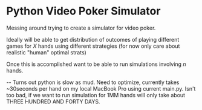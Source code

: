 # Python Video Poker Simulator

Messing around trying to create a simulator for video poker.

Ideally will be able to get distribution of outcomes of playing
different games for *X* hands using different strategies (for now only care about realistic "human" optimal strats)

Once this is accomplished want to be able to run simulations involving *n* hands.


--
Turns out python is slow as mud. Need to optimize, currently takes ~30seconds per hand on my local MacBook Pro using current main.py. Isn't too bad, if we want to run simulation for 1MM hands will only take about THREE HUNDRED AND FORTY DAYS. 
